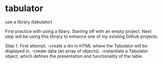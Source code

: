 # tabulator
use a library (tabulator)

First practice with using a libary. Starting off with an empty project.
Next step will be using this library to enhance one of my existing Github projects.

Step 1.
First attempt.
  -create a div in HTML where the Tabulator will be displayed in.
  -create data (an array of objects).
  -instantiate a Tabulator object, which defines the presentation and functionality of the table.